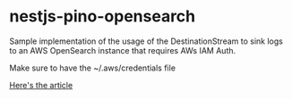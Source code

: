 # nestjs-pino-opensearch

Sample implementation of the usage of the DestinationStream to sink logs to an AWS OpenSearch instance that requires AWs IAM Auth.

Make sure to have the ~/.aws/credentials file

[Here's the article](https://cheoalfredo.medium.com/using-nestjs-pino-to-sink-logs-to-aws-opensearch-d132feeeb6e6)


